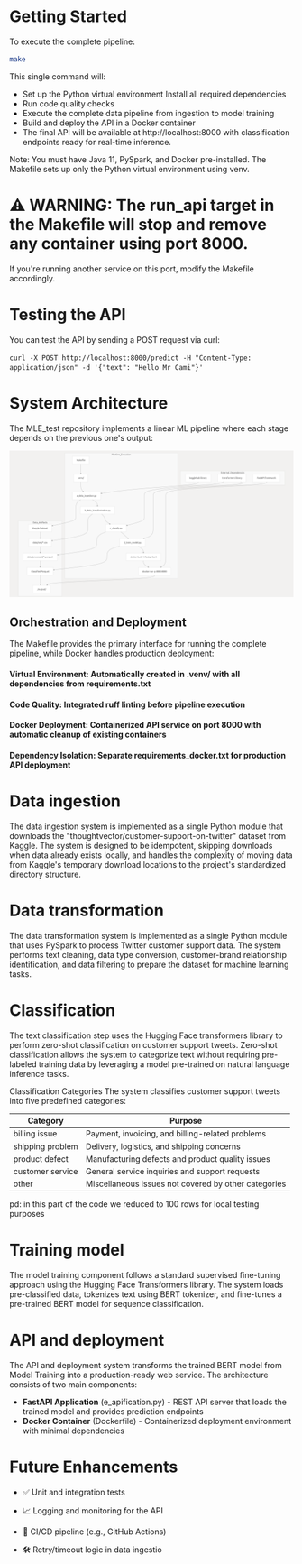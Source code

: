 # Getting Started
To execute the complete pipeline:

```bash
make
```
This single command will:

- Set up the Python virtual environment
Install all required dependencies
- Run code quality checks
- Execute the complete data pipeline from ingestion to model training
- Build and deploy the API in a Docker container
- The final API will be available at http://localhost:8000 with classification endpoints ready for real-time inference.

Note: You must have Java 11, PySpark, and Docker pre-installed.
The Makefile sets up only the Python virtual environment using venv.

# ⚠️ WARNING: The run_api target in the Makefile will stop and remove any container using port 8000.
If you're running another service on this port, modify the Makefile accordingly.

# Testing the API
You can test the API by sending a POST request via curl:

`curl -X POST http://localhost:8000/predict -H "Content-Type: application/json" -d '{"text": "Hello Mr Cami"}'`


# System Architecture
The MLE_test repository implements a linear ML pipeline where each stage depends on the previous one's output:

![System Architecture](images/system_architecture.png)

## Orchestration and Deployment
The Makefile provides the primary interface for running the complete pipeline, while Docker handles production deployment:

#### Virtual Environment: Automatically created in .venv/ with all dependencies from requirements.txt
#### Code Quality: Integrated ruff linting before pipeline execution
#### Docker Deployment: Containerized API service on port 8000 with automatic cleanup of existing containers
#### Dependency Isolation: Separate requirements_docker.txt for production API deployment

# Data ingestion
The data ingestion system is implemented as a single Python module that downloads the "thoughtvector/customer-support-on-twitter" dataset from Kaggle. The system is designed to be idempotent, skipping downloads when data already exists locally, and handles the complexity of moving data from Kaggle's temporary download locations to the project's standardized directory structure.

# Data transformation
The data transformation system is implemented as a single Python module that uses PySpark to process Twitter customer support data. The system performs text cleaning, data type conversion, customer-brand relationship identification, and data filtering to prepare the dataset for machine learning tasks.

# Classification
The text classification step uses the Hugging Face transformers library to perform zero-shot classification on customer support tweets. Zero-shot classification allows the system to categorize text without requiring pre-labeled training data by leveraging a model pre-trained on natural language inference tasks.

Classification Categories
The system classifies customer support tweets into five predefined categories:

| Category         | Purpose                                            |
|------------------|----------------------------------------------------|
| billing issue    | Payment, invoicing, and billing-related problems   |
| shipping problem | Delivery, logistics, and shipping concerns         |
| product defect   | Manufacturing defects and product quality issues   |
| customer service | General service inquiries and support requests     |
| other            | Miscellaneous issues not covered by other categories |

pd: in this part of the code we reduced to 100 rows for local testing purposes

# Training model
The model training component follows a standard supervised fine-tuning approach using the Hugging Face Transformers library. The system loads pre-classified data, tokenizes text using BERT tokenizer, and fine-tunes a pre-trained BERT model for sequence classification.

# API and deployment
The API and deployment system transforms the trained BERT model from Model Training into a production-ready web service. The architecture consists of two main components:

 - **FastAPI Application** (e_apification.py) - REST API server that loads the trained model and provides prediction endpoints
 - **Docker Container** (Dockerfile) - Containerized deployment environment with minimal dependencies

# Future Enhancements

 - ✅ Unit and integration tests

 - 📈 Logging and monitoring for the API

 - 🧪 CI/CD pipeline (e.g., GitHub Actions)

 - 🛠️ Retry/timeout logic in data ingestio